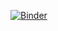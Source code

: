 [![Binder](https://mybinder.org/badge_logo.svg)](https://mybinder.org/v2/gh/Msg1992005/binder/main?urlpath=/proxy/8888/gpu)
